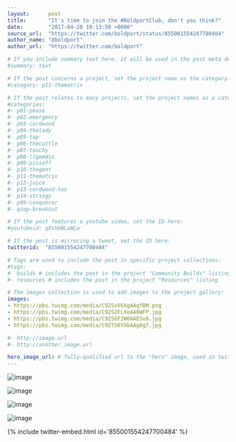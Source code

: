 ```yaml
---
layout:      post
title:       "It's time to join the #BoldportClub, don't you think?"
date:        "2017-04-20 10:13:50 +0000"
source_url:  "https://twitter.com/boldport/status/855001554247700484"
author_name: "@boldport"
author_url:  "https://twitter.com/boldport"

# If you include summary text here, it will be used in the post meta description instead of an excerpt from the post body
#summary: text

# If the post concerns a project, set the project name as the category:
#category: p11-thematrix

# If the post relates to many projects, set the project names as a categories array:
#categories:
#- p01-pease
#- p02-emergency
#- p03-cordwood
#- p04-thelady
#- p05-tap
#- p06-thecuttle
#- p07-touchy
#- p08-ligemdio
#- p09-pissoff
#- p10-thegent
#- p11-thematrix
#- p12-juice
#- p13-cordwood-too
#- p14-stringy
#- p99-conqueror
#- qsop-breakout

# If the post features a youtube video, set the ID here:
#youtubeid: gXsVeNLuWLw

# If the post is mirroring a tweet, set the ID here:
twitterid:  "855001554247700484"

# Tags are used to include the post in specific project collections:
#tags:
#- builds # includes the post in the project "Community Builds" listing
#- resources # includes the post in the project "Resources" listing

# The images collection is used to add images to the project gallery:
images:
- https://pbs.twimg.com/media/C92SxV6XgAAqfBM.png
- https://pbs.twimg.com/media/C92S2FLXoAA6WFP.jpg
- https://pbs.twimg.com/media/C92S6FJW0AAESv0.jpg
- https://pbs.twimg.com/media/C92TU0YXkAAg6g7.jpg

#- http://image.url
#- http://another_image.url

hero_image_url: # fully-qualified url to the "hero" image, used in twitter cards for example
---
```


![image](https://pbs.twimg.com/media/C92SxV6XgAAqfBM.png)

![image](https://pbs.twimg.com/media/C92S2FLXoAA6WFP.jpg)

![image](https://pbs.twimg.com/media/C92S6FJW0AAESv0.jpg)

![image](https://pbs.twimg.com/media/C92TU0YXkAAg6g7.jpg)

{% include twitter-embed.html id='855001554247700484' %}


